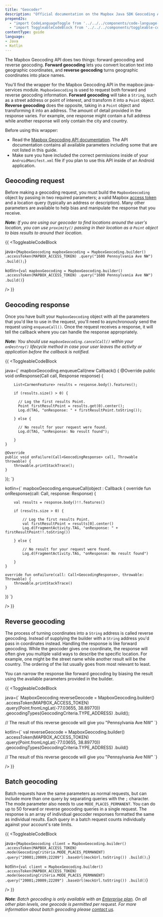 ```yaml
---
title: "Geocoder"
description: "Official documentation on the Mapbox Java SDK Geocoding API."
prependJs:
  - "import CodeLanguageToggle from '../../../components/code-language-toggle';"
  - "import ToggleableCodeBlock from '../../../components/toggleable-code-block';"
contentType: guide
language:
- Java
- Kotlin
---
```


The Mapbox Geocoding API does two things: forward geocoding and reverse geocoding. **Forward geocoding** lets you convert location text into geographic coordinates, and **reverse geocoding** turns geographic coordinates into place names.

You'll find the wrapper for the Mapbox Geocoding API in the mapbox-java-services module. `MapboxGeocoding` is used to request both forward and reverse geocoding information. **Forward geocoding** will take a `String`, such as a street address or point of interest, and transform it into a `Point` object. **Reverse geocoding** does the opposite, taking in a `Point` object and transforming it into an address. The amount of detail provided in the response varies. For example, one response might contain a full address while another response will only contain the city and country.

Before using this wrapper:

- Read the [Mapbox Geocoding API documentation](https://www.mapbox.com/api-documentation/search/#geocoding). The API documentation contains all available parameters including some that are not listed in this guide.
- Make sure you have included the correct permissions inside of your `AndroidManifest.xml` file if you plan to use this API inside of an Android application.

## Geocoding request

Before making a geocoding request, you must build the `MapboxGeocoding` object by passing in two required parameters; a valid Mapbox [access token](https://www.mapbox.com/help/define-access-token/) and a location query (typically an address or description). Many other parameters are available to help bias and manipulate the response that you receive.

_**Note:** If you are using our geocoder to find locations around the user's location, you can use `proximity()` passing in their location as a `Point` object to bias results to around their location._

{{
<CodeLanguageToggle id="geocoding-request" />
<ToggleableCodeBlock

java={`
MapboxGeocoding mapboxGeocoding = MapboxGeocoding.builder()
  .accessToken(MAPBOX_ACCESS_TOKEN)
  .query("1600 Pennsylvania Ave NW")
  .build();
`}

kotlin={`
val mapboxGeocoding = MapboxGeocoding.builder()
	.accessToken(MAPBOX_ACCESS_TOKEN)
	.query("1600 Pennsylvania Ave NW")
	.build()
`}

/>
}}

## Geocoding response

Once you have built your `MapboxGeocoding` object with all the parameters that you'd like to use in the request, you'll need to asynchronously send the request using `enqueueCall()`. Once the request receives a response, it will tell the callback where you can handle the response appropriately.

_**Note:** You should use `mapboxGeocoding.cancelCall()` within your `onDestroy()` lifecycle method in case your user leaves the activity or application before the callback is notified._

{{
<CodeLanguageToggle id="geocoding-response" />
<ToggleableCodeBlock

java={`
mapboxGeocoding.enqueueCall(new Callback<GeocodingResponse>() {
	@Override
	public void onResponse(Call<GeocodingResponse> call, Response<GeocodingResponse> response) {

		List<CarmenFeature> results = response.body().features();

		if (results.size() > 0) {

		  // Log the first results Point.
		  Point firstResultPoint = results.get(0).center();
		  Log.d(TAG, "onResponse: " + firstResultPoint.toString());

		} else {

		  // No result for your request were found.
		  Log.d(TAG, "onResponse: No result found");

		}
	}

	@Override
	public void onFailure(Call<GeocodingResponse> call, Throwable throwable) {
		throwable.printStackTrace();
	}
});
`}

kotlin={`
mapboxGeocoding.enqueueCall(object : Callback<GeocodingResponse> {
	override fun onResponse(call: Call<GeocodingResponse>, response: Response<GeocodingResponse>) {

		val results = response.body()!!.features()

		if (results.size > 0) {

		    // Log the first results Point.
		    val firstResultPoint = results[0].center()
		    Log.d(FragmentActivity.TAG, "onResponse: " + firstResultPoint!!.toString())

		} else {

		    // No result for your request were found.
		    Log.d(FragmentActivity.TAG, "onResponse: No result found")

		}
	}

	override fun onFailure(call: Call<GeocodingResponse>, throwable: Throwable) {
		throwable.printStackTrace()
	}
})
`}

/>
}}


## Reverse geocoding

The process of turning coordinates into a `String` address is called reverse geocoding. Instead of supplying the builder with a `String` address you'd pass in coordinates instead. Handling the response is like forward geocoding. While the geocoder gives one coordinate, the response will often give you multiple valid ways to describe the specific location. For example, one might be the street name while another result will be the country. The ordering of the list usually goes from most relevant to least.

You can narrow the response like forward geocoding by biasing the result using the available parameters provided in the builder.

{{
<CodeLanguageToggle id="reverse-geocoding" />
<ToggleableCodeBlock

java={`
MapboxGeocoding reverseGeocode = MapboxGeocoding.builder()
        .accessToken(MAPBOX_ACCESS_TOKEN)
        .query(Point.fromLngLat(-77.03655, 38.89770))
        .geocodingTypes(GeocodingCriteria.TYPE_ADDRESS)
        .build();

// The result of this reverse geocode will give you "Pennsylvania Ave NW"
`}

kotlin={`
val reverseGeocode = MapboxGeocoding.builder()
	.accessToken(MAPBOX_ACCESS_TOKEN)
	.query(Point.fromLngLat(-77.03655, 38.89770))
	.geocodingTypes(GeocodingCriteria.TYPE_ADDRESS)
	.build()

// The result of this reverse geocode will give you "Pennsylvania Ave NW"
`}

/>
}}

## Batch geocoding

<!-- enterprise -->

Batch requests have the same parameters as normal requests, but can include more than one query by separating queries with the `;` character. The mode parameter also needs to use `MODE_PLACES_PERMANENT`. You can do up to 50 forward or reverse geocoding queries in a single request. The response is an array of individual geocoder responses formatted the same as individual results. Each query in a batch request counts individually against your account's rate limits.

{{
<CodeLanguageToggle id="batch-geocoding" />
<ToggleableCodeBlock

java={`
MapboxGeocoding client = MapboxGeocoding.builder()
	.accessToken(MAPBOX_ACCESS_TOKEN)
	.mode(GeocodingCriteria.MODE_PLACES_PERMANENT)
	.query("20001;20009;22209")
	.baseUrl(mockUrl.toString())
	.build();
`}

kotlin={`
val client = MapboxGeocoding.builder()
	.accessToken(MAPBOX_ACCESS_TOKEN)
	.mode(GeocodingCriteria.MODE_PLACES_PERMANENT)
	.query("20001;20009;22209")
	.baseUrl(mockUrl.toString())
	.build()
`}

/>
}}

_**Note**: Batch geocoding is only available with an [Enterprise plan](https://www.mapbox.com/pricing/). On all other plan levels, one geocode is permitted per request. For more information about batch geocoding please [contact us](https://www.mapbox.com/contact/sales)._

